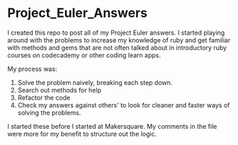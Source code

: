 Project_Euler_Answers
=====================
I created this repo to post all of my Project Euler answers.
I started playing around with the problems to increase my knowledge of ruby 
and get familiar with methods and gems that are not often talked about 
in introductory ruby courses on codecademy or
other coding learn apps.

My process was:
1. Solve the problem naively, breaking each step down.
2. Search out methods for help
3. Refactor the code
4. Check my answers against others' to look for cleaner and faster ways of solving the problems.

I started these before I started at Makersquare. My comments in the file were more for my benefit to structure out the logic.
